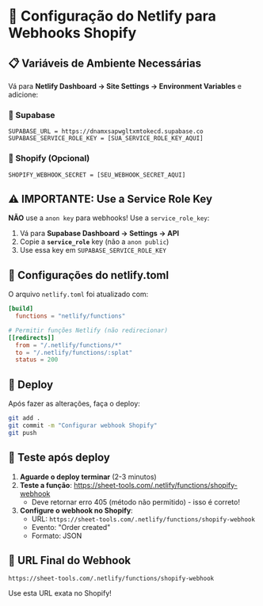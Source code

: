# 🚀 Configuração do Netlify para Webhooks Shopify

## 📋 Variáveis de Ambiente Necessárias

Vá para **Netlify Dashboard → Site Settings → Environment Variables** e adicione:

### 🔑 Supabase
```
SUPABASE_URL = https://dnamxsapwgltxmtokecd.supabase.co
SUPABASE_SERVICE_ROLE_KEY = [SUA_SERVICE_ROLE_KEY_AQUI]
```

### 🛒 Shopify (Opcional)
```
SHOPIFY_WEBHOOK_SECRET = [SEU_WEBHOOK_SECRET_AQUI]
```

## ⚠️ IMPORTANTE: Use a Service Role Key

**NÃO** use a `anon key` para webhooks! Use a `service_role_key`:

1. Vá para **Supabase Dashboard → Settings → API**
2. Copie a **`service_role`** key (não a `anon public`)
3. Use essa key em `SUPABASE_SERVICE_ROLE_KEY`

## 🔧 Configurações do netlify.toml

O arquivo `netlify.toml` foi atualizado com:

```toml
[build]
  functions = "netlify/functions"

# Permitir funções Netlify (não redirecionar)
[[redirects]]
  from = "/.netlify/functions/*"
  to = "/.netlify/functions/:splat"
  status = 200
```

## 🚀 Deploy

Após fazer as alterações, faça o deploy:

```bash
git add .
git commit -m "Configurar webhook Shopify"
git push
```

## 🧪 Teste após deploy

1. **Aguarde o deploy terminar** (2-3 minutos)
2. **Teste a função**: https://sheet-tools.com/.netlify/functions/shopify-webhook
   - Deve retornar erro 405 (método não permitido) - isso é correto!
3. **Configure o webhook no Shopify**:
   - URL: `https://sheet-tools.com/.netlify/functions/shopify-webhook`
   - Evento: "Order created"
   - Formato: JSON

## 🎯 URL Final do Webhook

```
https://sheet-tools.com/.netlify/functions/shopify-webhook
```

Use esta URL exata no Shopify!
